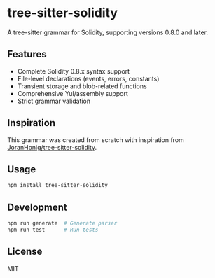 # tree-sitter-solidity

A tree-sitter grammar for Solidity, supporting versions 0.8.0 and later.

## Features

- Complete Solidity 0.8.x syntax support
- File-level declarations (events, errors, constants)
- Transient storage and blob-related functions
- Comprehensive Yul/assembly support
- Strict grammar validation

## Inspiration

This grammar was created from scratch with inspiration from [JoranHonig/tree-sitter-solidity](https://github.com/JoranHonig/tree-sitter-solidity).

## Usage

```bash
npm install tree-sitter-solidity
```

## Development

```bash
npm run generate  # Generate parser
npm run test      # Run tests
```

## License

MIT